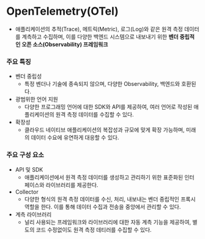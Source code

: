 # OpenTelemetry(OTel)
- 애플리케이션의 추적(Trace), 메트릭(Metric), 로그(Log)와 같은 원격 측정 데이터를 계측하고 수집하며, 이를 다양한 백엔드 시스템으로 내보내기 위한 **벤더 중립적인 오픈 소스(Observability) 프레임워크**
### 주요 특징
- 벤더 중립성
	- 특정 벤더나 기술에 종속되지 않으며, 다양한 Observability, 백엔드와 호환된다.
- 광범위한 언어 지원
	- 다양한 프로그래밍 언어에 대한 SDK와 API를 제공하여, 여러 언어로 작성된 애플리케이션의 원격 측정 데이터를 수집할 수 있다.
- 확장성
	- 클라우드 네이티브 애플리케이션의 복잡성과 규모에 맞게 확장 가능하며, 미래의 데이터 수요에 유연하게 대응할 수 있다.

### 주요 구성 요소
- API 및 SDK
	- 애플리케이션에서 원격 측정 데이터를 생성하고 관리하기 위한 표준화된 인터페이스와 라이브러리를 제공한다.
- Collector
	- 다양한 형식의 원격 측정 데이터를 수신, 처리, 내보내는 벤더 중립적인 프록시 역할을 한다. 이를 통해 데이터 수집과 전송을 중앙에서 관리할 수 있다.
- 계측 라이브러리
	- 널리 사용되는 프레임워크와 라이브러리에 대한 자동 계측 기능을 제공하여, 별도의 코드 수정없이도 원격 측정 데티러를 수집할 수 있다.